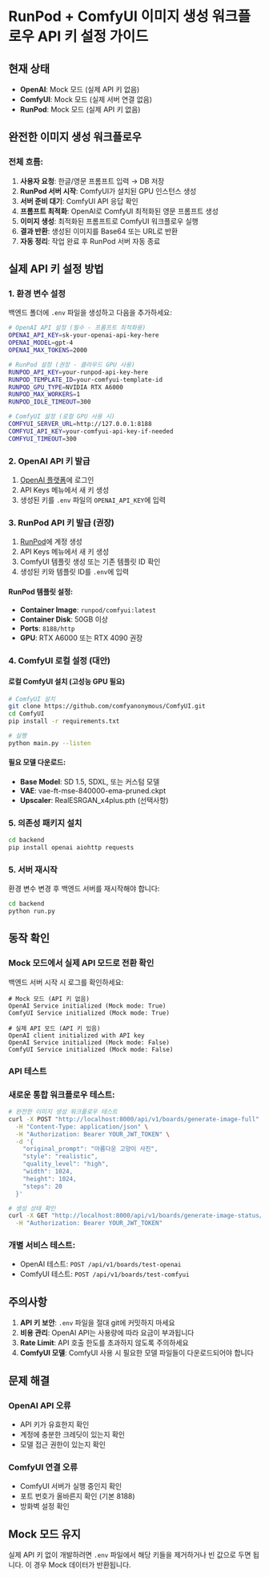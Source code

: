 # RunPod + ComfyUI 이미지 생성 워크플로우 API 키 설정 가이드

## 현재 상태
- **OpenAI**: Mock 모드 (실제 API 키 없음)
- **ComfyUI**: Mock 모드 (실제 서버 연결 없음)  
- **RunPod**: Mock 모드 (실제 API 키 없음)

## 완전한 이미지 생성 워크플로우

### 전체 흐름:
1. **사용자 요청**: 한글/영문 프롬프트 입력 → DB 저장
2. **RunPod 서버 시작**: ComfyUI가 설치된 GPU 인스턴스 생성
3. **서버 준비 대기**: ComfyUI API 응답 확인
4. **프롬프트 최적화**: OpenAI로 ComfyUI 최적화된 영문 프롬프트 생성
5. **이미지 생성**: 최적화된 프롬프트로 ComfyUI 워크플로우 실행
6. **결과 반환**: 생성된 이미지를 Base64 또는 URL로 반환
7. **자동 정리**: 작업 완료 후 RunPod 서버 자동 종료

## 실제 API 키 설정 방법

### 1. 환경 변수 설정

백엔드 폴더에 `.env` 파일을 생성하고 다음을 추가하세요:

```bash
# OpenAI API 설정 (필수 - 프롬프트 최적화용)
OPENAI_API_KEY=sk-your-openai-api-key-here
OPENAI_MODEL=gpt-4
OPENAI_MAX_TOKENS=2000

# RunPod 설정 (권장 - 클라우드 GPU 사용)
RUNPOD_API_KEY=your-runpod-api-key-here
RUNPOD_TEMPLATE_ID=your-comfyui-template-id
RUNPOD_GPU_TYPE=NVIDIA RTX A6000
RUNPOD_MAX_WORKERS=1
RUNPOD_IDLE_TIMEOUT=300

# ComfyUI 설정 (로컬 GPU 사용 시)
COMFYUI_SERVER_URL=http://127.0.0.1:8188
COMFYUI_API_KEY=your-comfyui-api-key-if-needed
COMFYUI_TIMEOUT=300
```

### 2. OpenAI API 키 발급

1. [OpenAI 플랫폼](https://platform.openai.com/)에 로그인
2. API Keys 메뉴에서 새 키 생성
3. 생성된 키를 `.env` 파일의 `OPENAI_API_KEY`에 입력

### 3. RunPod API 키 발급 (권장)

1. [RunPod](https://runpod.io/)에 계정 생성
2. API Keys 메뉴에서 새 키 생성
3. ComfyUI 템플릿 생성 또는 기존 템플릿 ID 확인
4. 생성된 키와 템플릿 ID를 `.env`에 입력

#### RunPod 템플릿 설정:
- **Container Image**: `runpod/comfyui:latest`
- **Container Disk**: 50GB 이상
- **Ports**: `8188/http`
- **GPU**: RTX A6000 또는 RTX 4090 권장

### 4. ComfyUI 로컬 설정 (대안)

#### 로컬 ComfyUI 설치 (고성능 GPU 필요)
```bash
# ComfyUI 설치
git clone https://github.com/comfyanonymous/ComfyUI.git
cd ComfyUI
pip install -r requirements.txt

# 실행
python main.py --listen
```

#### 필요 모델 다운로드:
- **Base Model**: SD 1.5, SDXL, 또는 커스텀 모델
- **VAE**: vae-ft-mse-840000-ema-pruned.ckpt
- **Upscaler**: RealESRGAN_x4plus.pth (선택사항)

### 5. 의존성 패키지 설치

```bash
cd backend
pip install openai aiohttp requests
```

### 5. 서버 재시작

환경 변수 변경 후 백엔드 서버를 재시작해야 합니다:

```bash
cd backend
python run.py
```

## 동작 확인

### Mock 모드에서 실제 API 모드로 전환 확인

백엔드 서버 시작 시 로그를 확인하세요:

```
# Mock 모드 (API 키 없음)
OpenAI Service initialized (Mock mode: True)
ComfyUI Service initialized (Mock mode: True)

# 실제 API 모드 (API 키 있음)
OpenAI client initialized with API key
OpenAI Service initialized (Mock mode: False)
ComfyUI Service initialized (Mock mode: False)
```

### API 테스트

### 새로운 통합 워크플로우 테스트:

```bash
# 완전한 이미지 생성 워크플로우 테스트
curl -X POST "http://localhost:8000/api/v1/boards/generate-image-full" \
  -H "Content-Type: application/json" \
  -H "Authorization: Bearer YOUR_JWT_TOKEN" \
  -d '{
    "original_prompt": "아름다운 고양이 사진",
    "style": "realistic",
    "quality_level": "high",
    "width": 1024,
    "height": 1024,
    "steps": 20
  }'

# 생성 상태 확인
curl -X GET "http://localhost:8000/api/v1/boards/generate-image-status/{request_id}" \
  -H "Authorization: Bearer YOUR_JWT_TOKEN"
```

### 개별 서비스 테스트:

- OpenAI 테스트: `POST /api/v1/boards/test-openai`
- ComfyUI 테스트: `POST /api/v1/boards/test-comfyui`

## 주의사항

1. **API 키 보안**: `.env` 파일을 절대 git에 커밋하지 마세요
2. **비용 관리**: OpenAI API는 사용량에 따라 요금이 부과됩니다
3. **Rate Limit**: API 호출 한도를 초과하지 않도록 주의하세요
4. **ComfyUI 모델**: ComfyUI 사용 시 필요한 모델 파일들이 다운로드되어야 합니다

## 문제 해결

### OpenAI API 오류
- API 키가 유효한지 확인
- 계정에 충분한 크레딧이 있는지 확인
- 모델 접근 권한이 있는지 확인

### ComfyUI 연결 오류
- ComfyUI 서버가 실행 중인지 확인
- 포트 번호가 올바른지 확인 (기본 8188)
- 방화벽 설정 확인

## Mock 모드 유지

실제 API 키 없이 개발하려면 `.env` 파일에서 해당 키들을 제거하거나 빈 값으로 두면 됩니다. 이 경우 Mock 데이터가 반환됩니다.